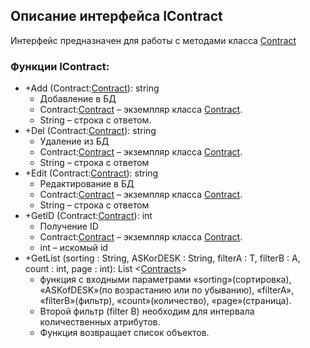 ## Описание интерфейса IContract

Интерфейс предназначен для работы с методами класса [Contract](Contract.md)

### Функции IContract:
+ +Add (Contract:[Contract](Contract.md)): string
  + Добавление в БД
  + Contract:[Contract](Contract.md) – экземпляр класса [Contract](Contract.md).
  + String – строка с ответом.
+ +Del (Contract:[Contract](Contract.md)): string
  + Удаление из БД
  + Contract:[Contract](Contract.md) – экземпляр класса [Contract](Contract.md).
  + String – строка с ответом
+ +Edit (Contract:[Contract](Contract.md)): string
  + Редактирование в БД
  + Contract:[Contract](Contract.md) – экземпляр класса [Contract](Contract.md).
  + String – строка с ответом
+ +GetID (Contract:[Contract](Contract.md)): int
  + Получение ID
  + Contract:[Contract](Contract.md) – экземпляр класса [Contract](Contract.md).
  + int – искомый id
+ +GetList (sorting : String, ASKorDESK : String, filterA : T, filterB : A, count : int, page : int): List <[Contracts](Contract.md)>
  + функция с входными параметрами «sorting»(сортировка), «ASKofDESK»(по возрастанию или по убыванию), «filterA», «filterB»(фильтр), «count»(количество), «page»(страница).
  + Второй фильтр (filter B) необходим для интервала количественных атрибутов.
  + Функция возвращает список объектов.
